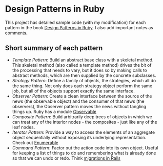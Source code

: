 # Design Patterns in Ruby

This project has detailed sample code (with my modification) for each pattern in the book [Design Patterns in Ruby](http://designpatternsinruby.com/). 
I also add important notes as comments. 

## Short summary of each pattern

- *Template Pattern*: Build an abstract base class with a skeletal method. This skeletal method (also called a template method) drives the bit of the processing that needs to vary, but it does so by making calls to abstract methods, which are then supplied by the concrete subclasses. 
- *Strategy Pattern*: Define a family of objects, the strategies, which all do the same thing. Not only does each strategy object perform the same job, but all of the objects support exactly the same interface.
- *Observer Pattern*: Create a clean interface between the source of the news (the observable object) and the consumer of that news (the observers), the Observer pattern moves the news without tangling things up. Ruby has a module [Observable](http://ruby-doc.org/stdlib-2.0.0/libdoc/observer/rdoc/Observable.html)
- *Composite Pattern*: Build arbitrarily deep trees of objects in which we can treat any of the interior nodes - the composites - just like any of the leaf nodes.
- *Iterator Pattern*: Provide a way to access the elements of an aggregate object sequentially without exposing its underlying representation. Check out [Enumerable](http://www.ruby-doc.org/core-2.1.1/Enumerable.html)
- *Command Pattern*: Factor out the action code into its own object. Useful for keeping a list of things to do and remembering what is already done so that we can undo or redo. Think [migrations in Rails](http://guides.rubyonrails.org/migrations.html) 
